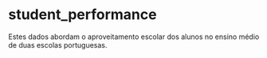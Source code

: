 # student_performance
Estes dados abordam o aproveitamento escolar dos alunos no ensino médio de duas escolas portuguesas.

